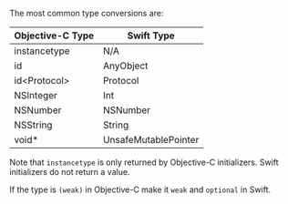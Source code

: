 The most common type conversions are:

Objective-C Type | Swift Type
---------------- | ----------
instancetype     | N/A
id               | AnyObject
id\<Protocol\>   | Protocol
NSInteger        | Int
NSNumber         | NSNumber
NSString         | String
void*            | UnsafeMutablePointer<Void>

Note that `instancetype` is only returned by Objective-C initializers.  Swift initializers do not return a value.

If the type is `(weak)` in Objective-C make it `weak` and `optional` in Swift.
